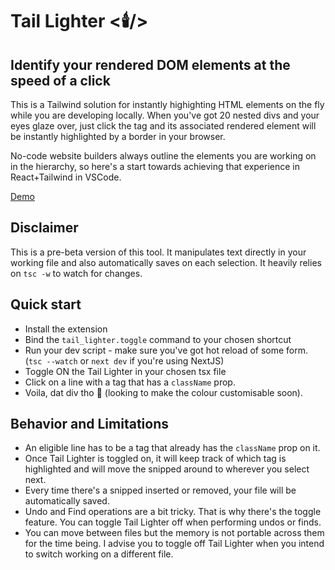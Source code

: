 # Tail Lighter <🕯️/>
## Identify your rendered DOM elements at the speed of a click
This is a Tailwind solution for instantly highighting HTML elements on the fly while you are developing locally.
When you've got 20 nested divs and your eyes glaze over, just click the tag and its associated rendered element will be instantly highlighted by a border in your browser.

No-code website builders always outline the elements you are working on in the hierarchy, so here's a start towards achieving that experience in React+Tailwind in VSCode.

[Demo](https://user-images.githubusercontent.com/18678490/198547259-1e66b7a6-ab03-4743-8530-49f7540a3e98.mp4)

## Disclaimer
This is a pre-beta version of this tool. It manipulates text directly in your working file and also automatically saves on each selection. It heavily relies on `tsc -w` to watch for changes.

## Quick start
- Install the extension
- Bind the `tail_lighter.toggle` command to your chosen shortcut
- Run your dev script - make sure you've got hot reload of some form. (`tsc --watch` or `next dev` if you're using NextJS)
- Toggle ON the Tail Lighter in your chosen tsx file
- Click on a line with a tag that has a `className` prop.
- Voila, dat div tho 🤘 (looking to make the colour customisable soon).


## Behavior and Limitations
- An eligible line has to be a tag that already has the `className` prop on it.
- Once Tail Lighter is toggled on, it will keep track of which tag is highlighted and will move the snipped around to wherever you select next.
- Every time there's a snipped inserted or removed, your file will be automatically saved.
- Undo and Find operations are a bit tricky. That is why there's the toggle feature. You can toggle Tail Lighter off when performing undos or finds.
- You can move between files but the memory is not portable across them for the time being. I advise you to toggle off Tail Lighter when you intend to switch working on a different file.
